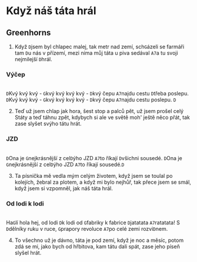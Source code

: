 # Když náš táta hrál
## Greenhorns

1. Když `D`jsem byl chlapec malej, tak metr nad zemí, 
sch`G`ázeli se farmáři tam `D`u nás v přízemí,
mezi nima můj táta u piva sedával 
`A7`a tu svoji nejmilejší `D`hrál.

### Výčep
\
`D`Kvý kvý kvý - `G`kvý kvý kvý kvý - `D`kvý čepu
`A7`najdu cestu `D`třeba poslepu.
`D`Kvý kvý kvý - `G`kvý kvý kvý kvý - `D`kvý čepu
`A7`najdu cestu poslepu. `D`
 
2. Teď už jsem chlap jak hora, šest stop a palců pět, 
už jsem prošel celý Státy a teď táhnu zpět, 
kdybych si ale ve světě moh' ještě něco přát, 
tak zase slyšet svýho tátu hrát. 

### JZD
\
`D`Ona je `G`nejkrásnější z cel`D`ýho JZD
`A7`to říkají `D`všichni sousedé.
`D`Ona je `G`nejkrásnější z cel`D`ýho JZD
`A7`to říkají sousedé.`D`
 
3. Ta písnička mě vedla mým celým životem, 
když jsem se toulal po kolejích, žebral za plotem, 
a když mi bylo nejhůř, tak přece jsem se smál, 
když jsem si vzpomněl, jak náš táta hrál. 

### Od lodi k lodi
\
Ha`G`lí hola hej, od lodi `D`k lodi
od `G`fabriky k fabrice `D`jatatata `A7`ratatata!
S `D`dělníky ruku v ruce, `G`prapory revoluce
`A7`po celé zemi rozvi`D`nem.

4. To všechno už je dávno, táta je pod zemí, 
když je noc a měsíc, potom zdá se mi, 
jako bych od hřbitova, kam tátu dali spát, 
zase jeho píseň slyšel hrát.

